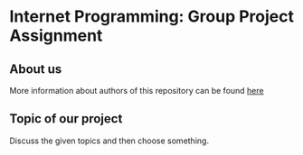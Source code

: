 # Internet Programming: Group Project Assignment

## About us
More information about authors of this repository can be found [here](https://github.com/orgs/iuthub/teams/friends-team)

## Topic of our project
Discuss the given topics and then choose something.